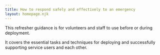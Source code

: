 ```yaml
---
title: How to respond safely and effectively to an emergency
layout: homepage.njk
---
```


This refresher guidance is for volunteers and staff to use before or during deployment.

It covers the essential tasks and techniques for deploying and successfully supporting service users and each other.
